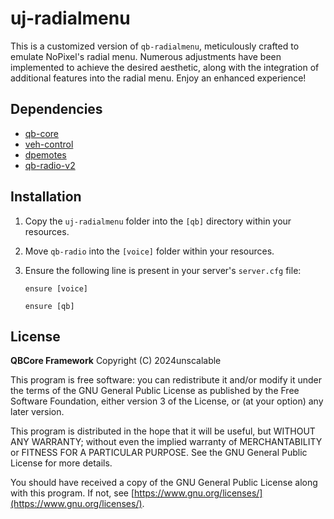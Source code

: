 # uj-radialmenu

This is a customized version of `qb-radialmenu`, meticulously crafted to emulate NoPixel's radial menu. Numerous adjustments have been implemented to achieve the desired aesthetic, along with the integration of additional features into the radial menu. Enjoy an enhanced experience!

## Dependencies

- [qb-core](https://github.com/qbcore-framework/qb-core)
- [veh-control](https://github.com/Manvaril/vehcontrol)
- [dpemotes](https://github.com/andristum/dpemotes)
- [qb-radio-v2](https://github.com/trclassic92/qb-radio-v2)

## Installation

1. Copy the `uj-radialmenu` folder into the `[qb]` directory within your resources.

2. Move `qb-radio` into the `[voice]` folder within your resources.

3. Ensure the following line is present in your server's `server.cfg` file:

    ```plaintext
    ensure [voice]
    ```
     ```plaintext
    ensure [qb]
    ```


## License

**QBCore Framework**
Copyright (C) 2024unscalable

This program is free software: you can redistribute it and/or modify it under the terms of the GNU General Public License as published by the Free Software Foundation, either version 3 of the License, or (at your option) any later version.

This program is distributed in the hope that it will be useful, but WITHOUT ANY WARRANTY; without even the implied warranty of MERCHANTABILITY or FITNESS FOR A PARTICULAR PURPOSE. See the GNU General Public License for more details.

You should have received a copy of the GNU General Public License along with this program. If not, see [https://www.gnu.org/licenses/](https://www.gnu.org/licenses/).

